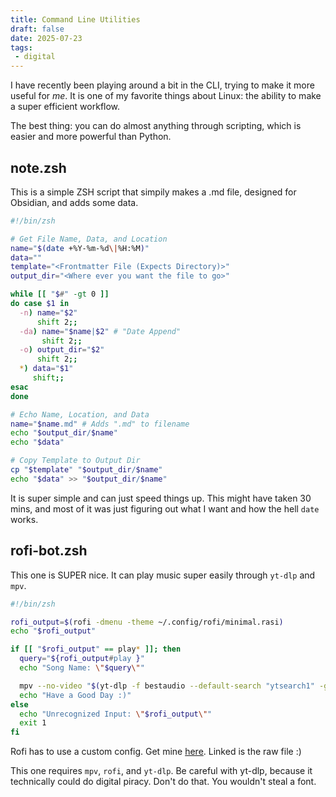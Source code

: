 ```yaml
---
title: Command Line Utilities
draft: false
date: 2025-07-23
tags: 
 - digital
---
```

I have recently been playing around a bit in the CLI, trying to make it more useful for _me_. It is one of my favorite things about Linux: the ability to make a super efficient workflow. 

The best thing: you can do almost anything through scripting, which is easier and more powerful than Python.

## note.zsh
This is a simple ZSH script that simpily makes a .md file, designed for Obsidian, and adds some data.

```zsh
#!/bin/zsh

# Get File Name, Data, and Location
name="$(date +%Y-%m-%d\|%H:%M)"
data=""
template="<Frontmatter File (Expects Directory)>"
output_dir="<Where ever you want the file to go>"

while [[ "$#" -gt 0 ]]
do case $1 in
  -n) name="$2"
      shift 2;;
  -da) name="$name|$2" # "Date Append"
       shift 2;;
  -o) output_dir="$2"
      shift 2;;
  *) data="$1"
     shift;;
esac
done

# Echo Name, Location, and Data
name="$name.md" # Adds ".md" to filename
echo "$output_dir/$name" 
echo "$data"

# Copy Template to Output Dir
cp "$template" "$output_dir/$name"
echo "$data" >> "$output_dir/$name"
```

It is super simple and can just speed things up. This might have taken 30 mins, and most of it was just figuring out what I want and how the hell `date` works.

## rofi-bot.zsh
This one is SUPER nice. It can play music super easily through `yt-dlp` and `mpv`.

```zsh
#!/bin/zsh

rofi_output=$(rofi -dmenu -theme ~/.config/rofi/minimal.rasi)
echo "$rofi_output"

if [[ "$rofi_output" == play* ]]; then
  query="${rofi_output#play }"
  echo "Song Name: \"$query\""

  mpv --no-video "$(yt-dlp -f bestaudio --default-search "ytsearch1" -g "$query OFFICIAL AUDIO")"
  echo "Have a Good Day :)"
else
  echo "Unrecognized Input: \"$rofi_output\""
  exit 1
fi
```

Rofi has to use a custom config. Get mine [here](/minimal.rasi). Linked is the raw file :)

This one requires `mpv`, `rofi`, and `yt-dlp`. Be careful with yt-dlp, because it technically could do digital piracy. Don't do that. You wouldn't steal a font.